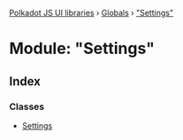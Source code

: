 [Polkadot JS UI libraries](../README.md) › [Globals](../globals.md) › ["Settings"](_settings_.md)

# Module: "Settings"

## Index

### Classes

* [Settings](../classes/_settings_.settings.md)
